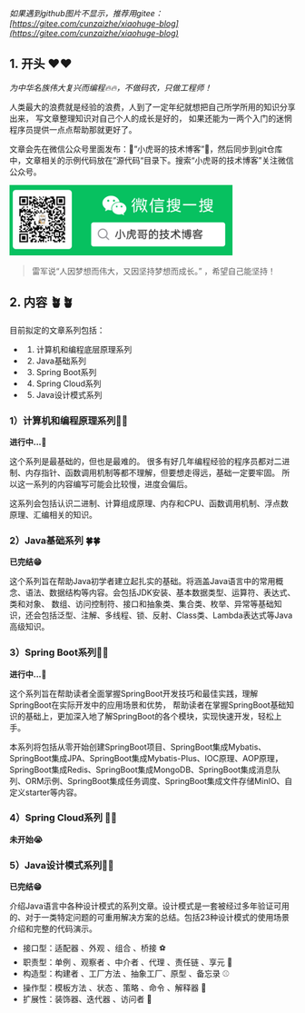 *如果遇到github图片不显示，推荐用gitee：[https://gitee.com/cunzaizhe/xiaohuge-blog](https://gitee.com/cunzaizhe/xiaohuge-blog)*

## 1. 开头 ❤️❤️
*为中华名族伟大复兴而编程🔥🔥，不做码农，只做工程师！*

人类最大的浪费就是经验的浪费，人到了一定年纪就想把自己所学所用的知识分享出来，
写文章整理知识对自己个人的成长是好的， 如果还能为一两个入门的迷惘程序员提供一点点帮助那就更好了。

文章会先在微信公众号里面发布：🫶”小虎哥的技术博客”🫶，然后同步到git仓库中，文章相关的示例代码放在”源代码“目录下。搜索“小虎哥的技术博客”关注微信公众号。

![](/images/Common/wx.png)

> 雷军说“人因梦想而伟大，又因坚持梦想而成长。” ，希望自己能坚持！

## 2. 内容 🪴🪴
目前拟定的文章系列包括：

- 1. 计算机和编程底层原理系列
- 2. Java基础系列
- 3. Spring Boot系列
- 4. Spring Cloud系列
- 5. Java设计模式系列

### 1）计算机和编程原理系列🌱🌱

**进行中...🤪**

这个系列是最基础的，但也是最难的。 很多有好几年编程经验的程序员都对二进制、内存指针、函数调用机制等都不理解，但要想走得远，基础一定要牢固。
所以这一系列的内容编写可能会比较慢，进度会偏后。

这系列会包括认识二进制、计算组成原理、内存和CPU、函数调用机制、浮点数原理、汇编相关的知识。

### 2）Java基础系列 🍀🍀

**已完结😁**

这个系列旨在帮助Java初学者建立起扎实的基础。将涵盖Java语言中的常用概念、语法、数据结构等内容。会包括JDK安装、基本数据类型、运算符、表达式、类和对象、
数组、访问控制符、接口和抽象类、集合类、枚举、异常等基础知识，还会包括泛型、注解、多线程、锁、反射、Class类、Lambda表达式等Java高级知识。

### 3）Spring Boot系列🌳🌳

**进行中...🤪** 

这个系列旨在帮助读者全面掌握SpringBoot开发技巧和最佳实践，理解SpringBoot在实际开发中的应用场景和优势，
帮助读者在掌握SpringBoot基础知识的基础上，更加深入地了解SpringBoot的各个模块，实现快速开发，轻松上手。

本系列将包括从零开始创建SpringBoot项目、SpringBoot集成Mybatis、SpringBoot集成JPA、SpringBoot集成Mybatis-Plus、IOC原理、AOP原理，
SpringBoot集成Redis、SpringBoot集成MongoDB、SpringBoot集成消息队列、ORM示例、SpringBoot集成任务调度、SpringBoot集成文件存储MinIO、自定义starter等内容。

### 4）Spring Cloud系列 🎄🎄
**未开始😭**

### 5）Java设计模式系列🌿🌿
**已完结😁**  

介绍Java语言中各种设计模式的系列文章。设计模式是一套被经过多年验证可用的、对于一类特定问题的可重用解决方案的总结。包括23种设计模式的使用场景介绍和完整的代码演示。

- 接口型：适配器 、外观 、组合 、桥接 ⚽
- 职责型：单例 、观察者 、中介者 、代理 、责任链 、享元 🏉
- 构造型：构建者 、工厂方法 、抽象工厂、原型 、备忘录 ⚾
- 操作型：模板方法 、状态 、策略 、命令 、解释器 🏀
- 扩展性：装饰器、迭代器 、访问者 🥎
